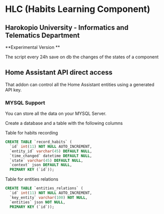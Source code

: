 # HLC (Habits Learning Component)

## Harokopio University - Informatics and Telematics Department

**Experimental Version **

The script every 24h save on db the changes of the states of a component

## Home Assistant API direct access

That addon can control all the Home Assistant entities using a generated API key. 

### MYSQL Support
You can store all the data on your MYSQL Server.

Create a database and a table with the following columns

Table for habits recording

```sql
CREATE TABLE `record_habits` (
  `id` int(11) NOT NULL AUTO_INCREMENT,
  `entity_id` varchar(45) DEFAULT NULL,
  `time_changed` datetime DEFAULT NULL,
  `state` varchar(45) DEFAULT NULL,
  `context` json DEFAULT NULL,
  PRIMARY KEY (`id`));
```

Table for entities relations

```sql
CREATE TABLE `entities_relations` (
  `id` int(11) NOT NULL AUTO_INCREMENT,
  `key_entity` varchar(100) NOT NULL,
  `entities` json NOT NULL,
  PRIMARY KEY (`id`));
```